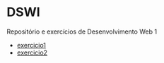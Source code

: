# DSWI

Repositório e exercícios de Desenvolvimento Web 1
* [exercicio1](https://github.com/KacioSilva/DSWI/tree/main/exercicio1)
* [exercicio2](https://github.com/KacioSilva/DSWI/tree/main/exercicio2)
